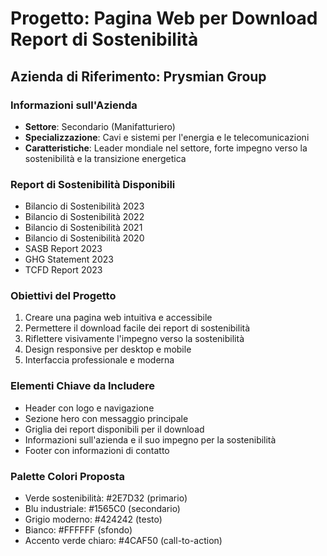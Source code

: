 # Progetto: Pagina Web per Download Report di Sostenibilità

## Azienda di Riferimento: Prysmian Group

### Informazioni sull'Azienda
- **Settore**: Secondario (Manifatturiero)
- **Specializzazione**: Cavi e sistemi per l'energia e le telecomunicazioni
- **Caratteristiche**: Leader mondiale nel settore, forte impegno verso la sostenibilità e la transizione energetica

### Report di Sostenibilità Disponibili
- Bilancio di Sostenibilità 2023
- Bilancio di Sostenibilità 2022
- Bilancio di Sostenibilità 2021
- Bilancio di Sostenibilità 2020
- SASB Report 2023
- GHG Statement 2023
- TCFD Report 2023

### Obiettivi del Progetto
1. Creare una pagina web intuitiva e accessibile
2. Permettere il download facile dei report di sostenibilità
3. Riflettere visivamente l'impegno verso la sostenibilità
4. Design responsive per desktop e mobile
5. Interfaccia professionale e moderna

### Elementi Chiave da Includere
- Header con logo e navigazione
- Sezione hero con messaggio principale
- Griglia dei report disponibili per il download
- Informazioni sull'azienda e il suo impegno per la sostenibilità
- Footer con informazioni di contatto

### Palette Colori Proposta
- Verde sostenibilità: #2E7D32 (primario)
- Blu industriale: #1565C0 (secondario)
- Grigio moderno: #424242 (testo)
- Bianco: #FFFFFF (sfondo)
- Accento verde chiaro: #4CAF50 (call-to-action)

